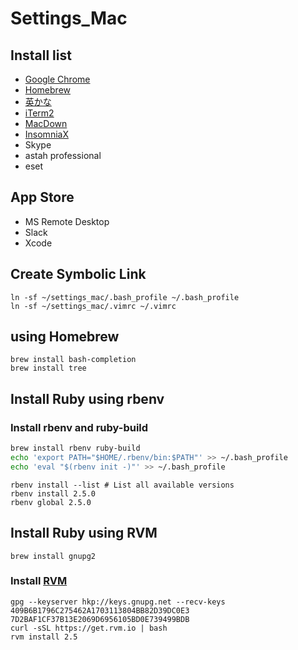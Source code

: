 # Settings_Mac

## Install list
- [Google Chrome](https://www.google.co.jp/chrome/index.html)
- [Homebrew](https://brew.sh/index_ja)
- [英かな](https://ei-kana.appspot.com/)
- [iTerm2](https://www.iterm2.com/)
- [MacDown](https://macdown.uranusjr.com/)
- [InsomniaX](https://insomniax.softonic.jp/mac)
- Skype
- astah professional
- eset

## App Store
- MS Remote Desktop
- Slack
- Xcode

## Create Symbolic Link
```
ln -sf ~/settings_mac/.bash_profile ~/.bash_profile
ln -sf ~/settings_mac/.vimrc ~/.vimrc
```

## using Homebrew
```
brew install bash-completion
brew install tree
```


## Install Ruby using rbenv
### Install rbenv and ruby-build
```sh
brew install rbenv ruby-build
echo 'export PATH="$HOME/.rbenv/bin:$PATH"' >> ~/.bash_profile
echo 'eval "$(rbenv init -)"' >> ~/.bash_profile
```


```
rbenv install --list # List all available versions
rbenv install 2.5.0
rbenv global 2.5.0
```



## Install Ruby using RVM

```
brew install gnupg2
```

### Install [RVM](https://rvm.io/rvm/install)
```
gpg --keyserver hkp://keys.gnupg.net --recv-keys 409B6B1796C275462A1703113804BB82D39DC0E3 7D2BAF1CF37B13E2069D6956105BD0E739499BDB
curl -sSL https://get.rvm.io | bash
rvm install 2.5
```

